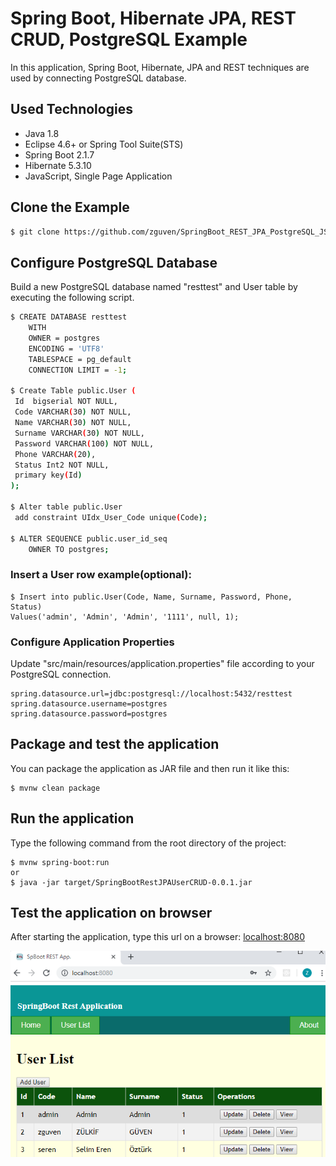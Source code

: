 # Spring Boot, Hibernate JPA, REST CRUD, PostgreSQL Example
In this application, Spring Boot, Hibernate, JPA and REST techniques are used by connecting PostgreSQL database.


## Used Technologies
* Java 1.8
* Eclipse 4.6+ or Spring Tool Suite(STS)
* Spring Boot 2.1.7
* Hibernate 5.3.10
* JavaScript, Single Page Application


## Clone the Example
```bash
$ git clone https://github.com/zguven/SpringBoot_REST_JPA_PostgreSQL_JS.git
```


## Configure PostgreSQL Database

Build a new PostgreSQL database named "resttest" and User table by executing the following script.

```bash
$ CREATE DATABASE resttest
    WITH 
    OWNER = postgres
    ENCODING = 'UTF8'
    TABLESPACE = pg_default
    CONNECTION LIMIT = -1;

$ Create Table public.User (
 Id  bigserial NOT NULL,
 Code VARCHAR(30) NOT NULL,
 Name VARCHAR(30) NOT NULL,
 Surname VARCHAR(30) NOT NULL,
 Password VARCHAR(100) NOT NULL,
 Phone VARCHAR(20),
 Status Int2 NOT NULL,
 primary key(Id)
);

$ Alter table public.User
 add constraint UIdx_User_Code unique(Code);
 
$ ALTER SEQUENCE public.user_id_seq
    OWNER TO postgres;

```


### Insert a User row example(optional):
```
$ Insert into public.User(Code, Name, Surname, Password, Phone, Status)
Values('admin', 'Admin', 'Admin', '1111', null, 1);
```

### Configure Application Properties

Update "src/main/resources/application.properties" file according to your PostgreSQL connection.

```
spring.datasource.url=jdbc:postgresql://localhost:5432/resttest
spring.datasource.username=postgres
spring.datasource.password=postgres
```


## Package and test the application
You can package the application as JAR file and then run it like this:

```
$ mvnw clean package
```


## Run the application
Type the following command from the root directory of the project:

```
$ mvnw spring-boot:run
or
$ java -jar target/SpringBootRestJPAUserCRUD-0.0.1.jar
```


## Test the application on browser
After starting the application, type this url on a browser: [localhost:8080](http://localhost:8080/)


<img alt="UserList-Screenshot" src="src/main/resources/_temp/screen/UserList.png">
